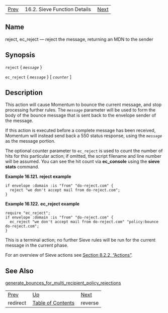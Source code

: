 |     |     |     |
| --- | --- | --- |
| [Prev](sieve.ref.redirect)  | 16.2. Sieve Function Details |  [Next](sieve.ref.reverse) |

<a name="sieve.ref.reject"></a>
## Name

reject, ec_reject — reject the message, returning an MDN to the sender

## Synopsis

`reject` { *`message`* }

`ec_reject` { *`message`* } [ *`counter`* ]

<a name="idp31138976"></a>
## Description

This action will cause Momentum to bounce the current message, and stop processing further rules. The *`message`* parameter will be used to form the body of the bounce message that is sent back to the envelope sender of the message.

If this action is executed before a complete message has been received, Momentum will instead send back a 550 status response, using the *`message`* as the message portion.

The optional counter parameter to `ec_reject` is used to count the number of hits for this particular action; if omitted, the script filename and line number will be assumed. You can see the hit count via **ec_console** using the **sieve stats**       command.

<a name="example.reject"></a>

**Example 16.121. reject example**

```
if envelope :domain :is "from" "do-reject.com" {
  reject "we don't accept mail from do-reject.com";
}
```

<a name="example.rject.second"></a>

**Example 16.122. ec_reject example**

```
require "ec_reject";
if envelope :domain :is "from" "do-reject.com" {
  ec_reject "we don't accept mail from do-reject.com" "policy:bounce do-reject.com";
}
```

This is a terminal action; no further Sieve rules will be run for the current message in the current phase.

For an overview of Sieve actions see [Section 8.2.2, “Actions”](sieve.syntax.basic#sieve.syntax.basic.actions "8.2.2. Actions").

<a name="idp31151312"></a>
## See Also

[generate_bounces_for_multi_recipient_policy_rejections](conf.ref.generate_bounces_for_multi_recipient_policy_rejections "generate_bounces_for_multi_recipient_policy_rejections")


|     |     |     |
| --- | --- | --- |
| [Prev](sieve.ref.redirect)  | [Up](sieve.ref.files) |  [Next](sieve.ref.reverse) |
| redirect  | [Table of Contents](index) |  reverse |
